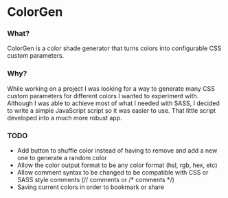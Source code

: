 # ColorGen

### What?

ColorGen is a color shade generator that turns colors into configurable CSS custom parameters.

### Why?

While working on a project I was looking for a way to generate many CSS custom parameters for different colors I wanted to experiment with. Although I was able to achieve most of what I needed with SASS, I decided to write a simple JavaScript script so it was easier to use. That little script developed into a much more robust app.

### TODO

- Add button to shuffle color instead of having to remove and add a new one to generate a random color
- Allow the color output format to be any color format (hsl, rgb, hex, etc)
- Allow comment syntax to be changed to be compatible with CSS or SASS style comments (// comments or /\* comments \*/)
- Saving current colors in order to bookmark or share
